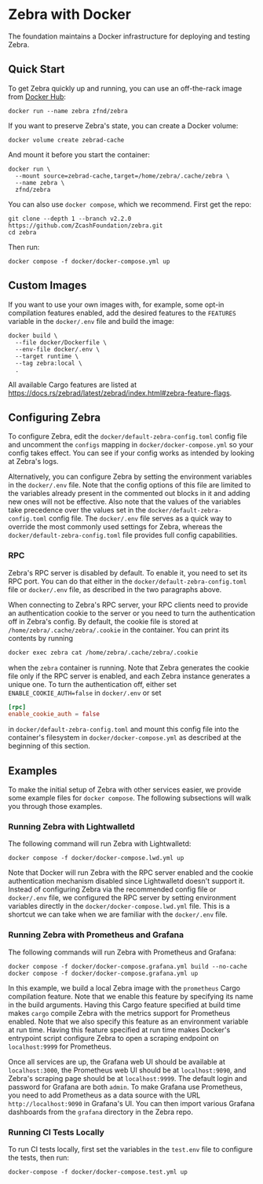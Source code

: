 # Zebra with Docker

The foundation maintains a Docker infrastructure for deploying and testing Zebra.

## Quick Start

To get Zebra quickly up and running, you can use an off-the-rack image from
[Docker Hub](https://hub.docker.com/r/zfnd/zebra/tags):

```shell
docker run --name zebra zfnd/zebra
```

If you want to preserve Zebra's state, you can create a Docker volume:

```shell
docker volume create zebrad-cache
```

And mount it before you start the container:

```shell
docker run \
  --mount source=zebrad-cache,target=/home/zebra/.cache/zebra \
  --name zebra \
  zfnd/zebra
```

You can also use `docker compose`, which we recommend. First get the repo:

```shell
git clone --depth 1 --branch v2.2.0 https://github.com/ZcashFoundation/zebra.git
cd zebra
```

Then run:

```shell
docker compose -f docker/docker-compose.yml up
```

## Custom Images

If you want to use your own images with, for example, some opt-in compilation
features enabled, add the desired features to the `FEATURES` variable in the
`docker/.env` file and build the image:

```shell
docker build \
  --file docker/Dockerfile \
  --env-file docker/.env \
  --target runtime \
  --tag zebra:local \
  .
```

All available Cargo features are listed at
<https://docs.rs/zebrad/latest/zebrad/index.html#zebra-feature-flags>.

## Configuring Zebra

To configure Zebra, edit the `docker/default-zebra-config.toml` config file and
uncomment the `configs` mapping in `docker/docker-compose.yml` so your config
takes effect. You can see if your config works as intended by looking at Zebra's
logs.

Alternatively, you can configure Zebra by setting the environment variables in
the `docker/.env` file. Note that the config options of this file are limited to
the variables already present in the commented out blocks in it and adding new
ones will not be effective. Also note that the values of the variables take
precedence over the values set in the `docker/default-zebra-config.toml` config
file. The `docker/.env` file serves as a quick way to override the most commonly
used settings for Zebra, whereas the `docker/default-zebra-config.toml` file
provides full config capabilities.

### RPC

Zebra's RPC server is disabled by default. To enable it, you need to set its RPC
port. You can do that either in the `docker/default-zebra-config.toml` file or
`docker/.env` file, as described in the two paragraphs above.

When connecting to Zebra's RPC server, your RPC clients need to provide an
authentication cookie to the server or you need to turn the authentication off
in Zebra's config. By default, the cookie file is stored at
`/home/zebra/.cache/zebra/.cookie` in the container. You can print its contents
by running

```bash
docker exec zebra cat /home/zebra/.cache/zebra/.cookie
```

when the `zebra` container is running. Note that Zebra generates the cookie file
only if the RPC server is enabled, and each Zebra instance generates a unique
one. To turn the authentication off, either set `ENABLE_COOKIE_AUTH=false` in
`docker/.env` or set

```toml
[rpc]
enable_cookie_auth = false
```

in `docker/default-zebra-config.toml` and mount this config file into the
container's filesystem in `docker/docker-compose.yml` as described at the
beginning of this section.

## Examples

To make the initial setup of Zebra with other services easier, we provide some
example files for `docker compose`. The following subsections will walk you
through those examples.

### Running Zebra with Lightwalletd

The following command will run Zebra with Lightwalletd:

```shell
docker compose -f docker/docker-compose.lwd.yml up
```

Note that Docker will run Zebra with the RPC server enabled and the cookie
authentication mechanism disabled since Lightwalletd doesn't support it. Instead
of configuring Zebra via the recommended config file or `docker/.env` file, we
configured the RPC server by setting environment variables directly in the
`docker/docker-compose.lwd.yml` file. This is a shortcut we can take when we are
familiar with the `docker/.env` file.

### Running Zebra with Prometheus and Grafana

The following commands will run Zebra with Prometheus and Grafana:

```shell
docker compose -f docker/docker-compose.grafana.yml build --no-cache
docker compose -f docker/docker-compose.grafana.yml up
```

In this example, we build a local Zebra image with the `prometheus` Cargo
compilation feature. Note that we enable this feature by specifying its name in
the build arguments. Having this Cargo feature specified at build time makes
`cargo` compile Zebra with the metrics support for Prometheus enabled. Note that
we also specify this feature as an environment variable at run time. Having this
feature specified at run time makes Docker's entrypoint script configure Zebra
to open a scraping endpoint on `localhost:9999` for Prometheus.

Once all services are up, the Grafana web UI should be available at
`localhost:3000`, the Prometheus web UI should be at `localhost:9090`, and
Zebra's scraping page should be at `localhost:9999`. The default login and
password for Grafana are both `admin`. To make Grafana use Prometheus, you need
to add Prometheus as a data source with the URL `http://localhost:9090` in
Grafana's UI. You can then import various Grafana dashboards from the `grafana`
directory in the Zebra repo.

### Running CI Tests Locally

To run CI tests locally, first set the variables in the `test.env` file to
configure the tests, then run:

```shell
docker-compose -f docker/docker-compose.test.yml up
```
